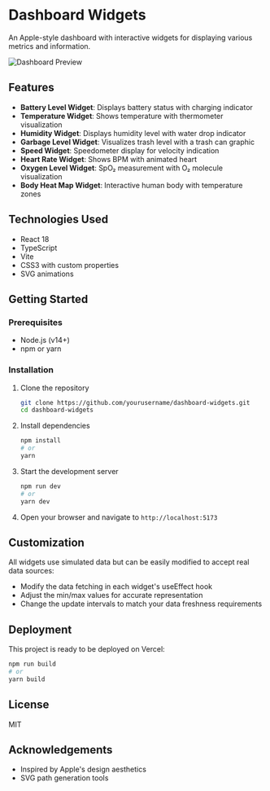 # Dashboard Widgets

An Apple-style dashboard with interactive widgets for displaying various metrics and information.

![Dashboard Preview](dashboard-preview.png)

## Features

- **Battery Level Widget**: Displays battery status with charging indicator
- **Temperature Widget**: Shows temperature with thermometer visualization
- **Humidity Widget**: Displays humidity level with water drop indicator
- **Garbage Level Widget**: Visualizes trash level with a trash can graphic
- **Speed Widget**: Speedometer display for velocity indication
- **Heart Rate Widget**: Shows BPM with animated heart
- **Oxygen Level Widget**: SpO₂ measurement with O₂ molecule visualization
- **Body Heat Map Widget**: Interactive human body with temperature zones

## Technologies Used

- React 18
- TypeScript
- Vite
- CSS3 with custom properties
- SVG animations

## Getting Started

### Prerequisites

- Node.js (v14+)
- npm or yarn

### Installation

1. Clone the repository
   ```bash
   git clone https://github.com/yourusername/dashboard-widgets.git
   cd dashboard-widgets
   ```

2. Install dependencies
   ```bash
   npm install
   # or
   yarn
   ```

3. Start the development server
   ```bash
   npm run dev
   # or
   yarn dev
   ```

4. Open your browser and navigate to `http://localhost:5173`

## Customization

All widgets use simulated data but can be easily modified to accept real data sources:

- Modify the data fetching in each widget's useEffect hook
- Adjust the min/max values for accurate representation
- Change the update intervals to match your data freshness requirements

## Deployment

This project is ready to be deployed on Vercel:

```bash
npm run build
# or
yarn build
```

## License

MIT

## Acknowledgements

- Inspired by Apple's design aesthetics
- SVG path generation tools
